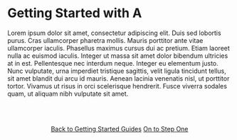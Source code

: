 # Getting Started with A

Lorem ipsum dolor sit amet, consectetur adipiscing elit. Duis sed lobortis purus. Cras ullamcorper pharetra mollis. Mauris porttitor ante vitae ullamcorper iaculis. Phasellus maximus cursus dui ac pretium. Etiam laoreet nulla ac euismod iaculis. Integer ut massa sit amet dolor bibendum ultricies at in est. Pellentesque nec interdum neque. Integer eu elementum justo. Nunc vulputate, urna imperdiet tristique sagittis, velit ligula tincidunt tellus, sit amet blandit dui arcu id mauris. Aenean lacinia venenatis nisl, ut porttitor tortor. Vivamus ut risus in orci scelerisque hendrerit. Fusce viverra sodales quam, ut aliquam nibh vulputate sit amet.


<html>
<head>
<link rel="stylesheet" href="/styles/styles.css">
</head>
<body>

<br/><br/>


<center>

<a href="/gettingstarted/gettingstarted.html" class="buttongen small">Back to Getting Started Guides</a>
<a href="/gettingstarted/test/steps/gs-a1.html" class="buttongen small">On to Step One</a>

</center>

<br/><br/>


</body>
</html>
